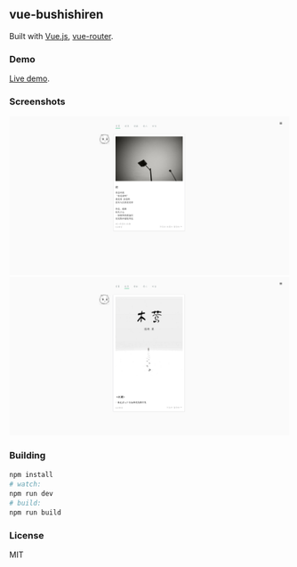 ## vue-bushishiren

Built with [Vue.js](http://vuejs.org), [vue-router](https://github.com/vuejs/vue-router).

### Demo

[Live demo](http://www.bushishiren.com).

### Screenshots

![screenshot1](./static/img/screenshot1.png)
![screenshot2](./static/img/screenshot2.png)

### Building

``` bash
npm install
# watch:
npm run dev
# build:
npm run build
```

### License

MIT
